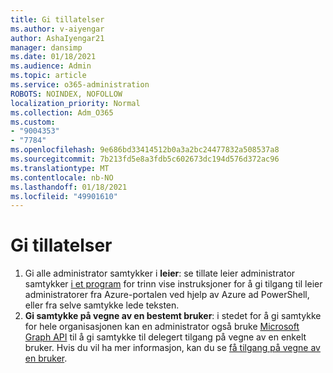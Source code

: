 ```yaml
---
title: Gi tillatelser
ms.author: v-aiyengar
author: AshaIyengar21
manager: dansimp
ms.date: 01/18/2021
ms.audience: Admin
ms.topic: article
ms.service: o365-administration
ROBOTS: NOINDEX, NOFOLLOW
localization_priority: Normal
ms.collection: Adm_O365
ms.custom:
- "9004353"
- "7784"
ms.openlocfilehash: 9e686bd33414512b0a3a2bc24477832a508537a8
ms.sourcegitcommit: 7b213fd5e8a3fdb5c602673dc194d576d372ac96
ms.translationtype: MT
ms.contentlocale: nb-NO
ms.lasthandoff: 01/18/2021
ms.locfileid: "49901610"
---
```

# <a name="grant-permissions"></a>Gi tillatelser

1. Gi alle administrator samtykker i **leier**: se tillate leier administrator samtykker [i et program](https://docs.microsoft.com/azure/active-directory/manage-apps/grant-admin-consent) for trinn vise instruksjoner for å gi tilgang til leier administratorer fra Azure-portalen ved hjelp av Azure ad PowerShell, eller fra selve samtykke lede teksten.
1. **Gi samtykke på vegne av en bestemt bruker**: i stedet for å gi samtykke for hele organisasjonen kan en administrator også bruke [Microsoft Graph API](https://docs.microsoft.com/graph/use-the-api) til å gi samtykke til delegert tilgang på vegne av en enkelt bruker. Hvis du vil ha mer informasjon, kan du se [få tilgang på vegne av en bruker](https://docs.microsoft.com/graph/auth-v2-user).